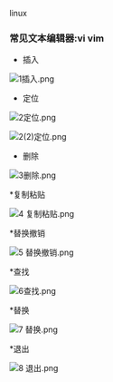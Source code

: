 
linux

### 常见文本编辑器:vi vim

* 插入

![1插入.png](https://upload-images.jianshu.io/upload_images/14466577-5895563145d8bf08.png?imageMogr2/auto-orient/strip%7CimageView2/2/w/1240)

* 定位

![2定位.png](https://upload-images.jianshu.io/upload_images/14466577-b8e6bc434e076445.png?imageMogr2/auto-orient/strip%7CimageView2/2/w/1240)

![2(2)定位.png](https://upload-images.jianshu.io/upload_images/14466577-b9745d8b23a09d3e.png?imageMogr2/auto-orient/strip%7CimageView2/2/w/1240)

* 删除

![3删除.png](https://upload-images.jianshu.io/upload_images/14466577-1a450cdd2141b09b.png?imageMogr2/auto-orient/strip%7CimageView2/2/w/1240)

*复制粘贴

![4 复制粘贴.png](https://upload-images.jianshu.io/upload_images/14466577-6e7392cf638df67f.png?imageMogr2/auto-orient/strip%7CimageView2/2/w/1240)

*替换撤销

![5 替换撤销.png](https://upload-images.jianshu.io/upload_images/14466577-52ab1c10d9ef7526.png?imageMogr2/auto-orient/strip%7CimageView2/2/w/1240)

*查找

![6查找.png](https://upload-images.jianshu.io/upload_images/14466577-52feab3cca5264b2.png?imageMogr2/auto-orient/strip%7CimageView2/2/w/1240)

*替换

![7 替换.png](https://upload-images.jianshu.io/upload_images/14466577-60b08f7718f6e5e8.png?imageMogr2/auto-orient/strip%7CimageView2/2/w/1240)

*退出

![8 退出.png](https://upload-images.jianshu.io/upload_images/14466577-65b285f83d7eec61.png?imageMogr2/auto-orient/strip%7CimageView2/2/w/1240)




